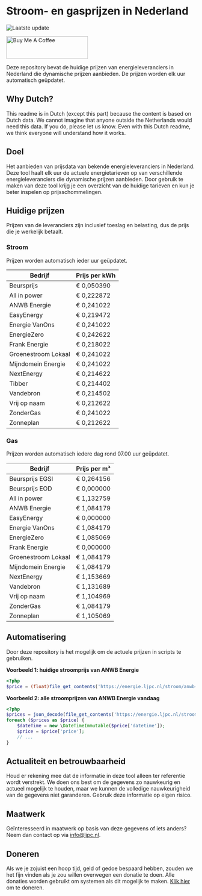 # Stroom- en gasprijzen in Nederland

![Laatste update](https://img.shields.io/badge/laatste%20update-2024--03--31%2009%3A00%20CET-brightgreen)

<a href="https://www.buymeacoffee.com/Lars-" target="_blank"><img src="https://cdn.buymeacoffee.com/buttons/v2/default-orange.png" alt="Buy Me A Coffee" height="60" style="height: 60px !important;width: 217px !important;" ></a>

Deze repository bevat de huidige prijzen van energieleveranciers in Nederland die dynamische prijzen aanbieden. De prijzen worden elk uur automatisch geüpdatet.

## Why Dutch?

This readme is in Dutch (except this part) because the content is based on Dutch data. We cannot imagine that anyone outside the Netherlands would need this data. If you do, please let us know. Even with this Dutch readme, we think
everyone will understand how it works.

## Doel

Het aanbieden van prijsdata van bekende energieleveranciers in Nederland. Deze tool haalt elk uur de actuele energietarieven op van verschillende energieleveranciers die dynamische prijzen aanbieden. Door gebruik te maken van deze tool
krijg je een overzicht van de huidige tarieven en kun je beter inspelen op prijsschommelingen.

## Huidige prijzen

Prijzen van de leveranciers zijn inclusief toeslag en belasting, dus de prijs die je werkelijk betaalt.

### Stroom

Prijzen worden automatisch ieder uur geüpdatet.

 Bedrijf | Prijs per kWh 
---------|---------------
Beursprijs | € 0,050390
All in power | € 0,222872
ANWB Energie | € 0,241022
EasyEnergy | € 0,219472
Energie VanOns | € 0,241022
EnergieZero | € 0,242622
Frank Energie | € 0,218022
Groenestroom Lokaal | € 0,241022
Mijndomein Energie | € 0,241022
NextEnergy | € 0,214622
Tibber | € 0,214402
Vandebron | € 0,214502
Vrij op naam | € 0,212622
ZonderGas | € 0,241022
Zonneplan | € 0,212622


### Gas

Prijzen worden automatisch iedere dag rond 07.00 uur geüpdatet.

 Bedrijf | Prijs per m³ 
---------|--------------
Beursprijs EGSI | € 0,264156
Beursprijs EOD | € 0,000000
All in power | € 1,132759
ANWB Energie | € 1,084179
EasyEnergy | € 0,000000
Energie VanOns | € 1,084179
EnergieZero | € 1,085069
Frank Energie | € 0,000000
Groenestroom Lokaal | € 1,084179
Mijndomein Energie | € 1,084179
NextEnergy | € 1,153669
Vandebron | € 1,131689
Vrij op naam | € 1,104969
ZonderGas | € 1,084179
Zonneplan | € 1,105069


## Automatisering

Door deze repository is het mogelijk om de actuele prijzen in scripts te gebruiken.

**Voorbeeld 1: huidige stroomprijs van ANWB Energie**

```php
<?php
$price = (float)file_get_contents('https://energie.ljpc.nl/stroom/anwb-energie-nu.txt');

```

**Voorbeeld 2: alle stroomprijzen van ANWB Energie vandaag**

```php
<?php
$prices = json_decode(file_get_contents('https://energie.ljpc.nl/stroom/all-in-power-vandaag.json'),true);
foreach ($prices as $price) {
    $dateTime = new \DateTimeImmutable($price['datetime']);
    $price = $price['price'];
    // ...
}
```

## Actualiteit en betrouwbaarheid

Houd er rekening mee dat de informatie in deze tool alleen ter referentie wordt verstrekt. We doen ons best om de gegevens zo nauwkeurig en actueel mogelijk te houden, maar we kunnen de volledige nauwkeurigheid van de gegevens niet
garanderen. Gebruik deze informatie op eigen risico.

## Maatwerk

Geïnteresseerd in maatwerk op basis van deze gegevens of iets anders? Neem dan contact op
via [info@ljpc.nl](mailto:info@ljpc.nl?subject=Energie%20prijzen).

## Doneren

Als we je zojuist een hoop tijd, geld of gedoe bespaard hebben, zouden we het fijn vinden als je zou willen overwegen een
donatie te doen. Alle donaties worden gebruikt om systemen als dit mogelijk te
maken. [Klik hier](https://www.buymeacoffee.com/Lars-) om te doneren.
